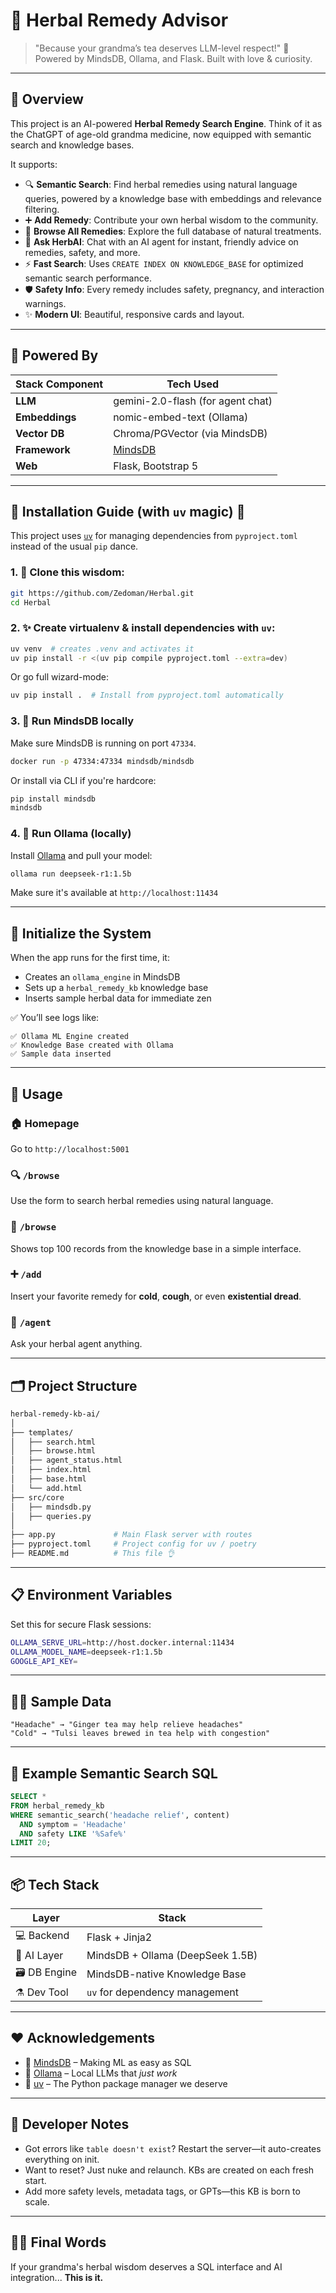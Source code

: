 # 🌿 Herbal Remedy Advisor

> "Because your grandma’s tea deserves LLM-level respect!"
> 🔮 Powered by MindsDB, Ollama, and Flask. Built with love & curiosity.

---

## 📜 Overview

This project is an AI-powered **Herbal Remedy Search Engine**. Think of it as the ChatGPT of age-old grandma medicine, now equipped with semantic search and knowledge bases.

It supports:

- 🔍 **Semantic Search**: Find herbal remedies using natural language queries, powered by a knowledge base with embeddings and relevance filtering.
- ➕ **Add Remedy**: Contribute your own herbal wisdom to the community.
- 🌱 **Browse All Remedies**: Explore the full database of natural treatments.
- 🤖 **Ask HerbAI**: Chat with an AI agent for instant, friendly advice on remedies, safety, and more.
- ⚡ **Fast Search**: Uses `CREATE INDEX ON KNOWLEDGE_BASE` for optimized semantic search performance.
- 🛡️ **Safety Info**: Every remedy includes safety, pregnancy, and interaction warnings.
- ✨ **Modern UI**: Beautiful, responsive cards and layout.

---

## 🧠 Powered By

| Stack Component | Tech Used                                                  |
| --------------- | ---------------------------------------------------------- |
| **LLM**         | gemini-2.0-flash (for agent chat)                         |
| **Embeddings**  | nomic-embed-text (Ollama)                                 |
| **Vector DB**   | Chroma/PGVector (via MindsDB)                             |
| **Framework**   | [MindsDB](https://mindsdb.com/)                           |
| **Web**         | Flask, Bootstrap 5                                        |

---

## 🔧 Installation Guide (with `uv` magic) 🦨

This project uses [`uv`](https://github.com/astral-sh/uv) for managing dependencies from `pyproject.toml` instead of the usual `pip` dance.

### 1. 🧪 Clone this wisdom:

```bash
git https://github.com/Zedoman/Herbal.git
cd Herbal
```

### 2. ✨ Create virtualenv & install dependencies with `uv`:

```bash
uv venv  # creates .venv and activates it
uv pip install -r <(uv pip compile pyproject.toml --extra=dev)
```

Or go full wizard-mode:

```bash
uv pip install .  # Install from pyproject.toml automatically
```

### 3. 🧠 Run MindsDB locally

Make sure MindsDB is running on port `47334`.

```bash
docker run -p 47334:47334 mindsdb/mindsdb
```

Or install via CLI if you're hardcore:

```bash
pip install mindsdb
mindsdb
```

### 4. 🤖 Run Ollama (locally)

Install [Ollama](https://ollama.com/download) and pull your model:

```bash
ollama run deepseek-r1:1.5b
```

Make sure it's available at `http://localhost:11434`

---

## 🧠 Initialize the System

When the app runs for the first time, it:

* Creates an `ollama_engine` in MindsDB
* Sets up a `herbal_remedy_kb` knowledge base
* Inserts sample herbal data for immediate zen

✅ You’ll see logs like:

```
✅ Ollama ML Engine created
✅ Knowledge Base created with Ollama
✅ Sample data inserted
```

---

## 🧪 Usage

### 🏠 Homepage

Go to `http://localhost:5001`

### 🔍 `/browse`
Use the form to search herbal remedies using natural language.

### 🌱 `/browse`

Shows top 100 records from the knowledge base in a simple interface.

### ➕ `/add`

Insert your favorite remedy for **cold**, **cough**, or even **existential dread**.

### 🤖 `/agent`

Ask your herbal agent anything.

---

## 🗂️ Project Structure

```bash
herbal-remedy-kb-ai/
│
├── templates/
│   ├── search.html
│   ├── browse.html
│   ├── agent_status.html
│   ├── index.html
│   ├── base.html
│   └── add.html
├── src/core
│   ├── mindsdb.py
│   ├── queries.py
│
├── app.py             # Main Flask server with routes
├── pyproject.toml     # Project config for uv / poetry
├── README.md          # This file 👌
```

---

## 📋 Environment Variables

Set this for secure Flask sessions:

```bash
OLLAMA_SERVE_URL=http://host.docker.internal:11434
OLLAMA_MODEL_NAME=deepseek-r1:1.5b
GOOGLE_API_KEY=
```

---

## 🧑‍🎓 Sample Data

```text
"Headache" → "Ginger tea may help relieve headaches"
"Cold" → "Tulsi leaves brewed in tea help with congestion"
```

---

## 🧪 Example Semantic Search SQL

```sql
SELECT *
FROM herbal_remedy_kb
WHERE semantic_search('headache relief', content)
  AND symptom = 'Headache'
  AND safety LIKE '%Safe%'
LIMIT 20;
```

---

## 📦 Tech Stack

| Layer         | Stack                            |
| ------------- | -------------------------------- |
| 💻 Backend    | Flask + Jinja2                   |
| 🧠 AI Layer   | MindsDB + Ollama (DeepSeek 1.5B) |
| 🗃️ DB Engine | MindsDB-native Knowledge Base    |
| ⚗️ Dev Tool   | `uv` for dependency management   |

---

## ❤️ Acknowledgements

* 🧠 [MindsDB](https://mindsdb.com/) – Making ML as easy as SQL
* 🤖 [Ollama](https://ollama.com/) – Local LLMs that *just work*
* 🧪 [uv](https://github.com/astral-sh/uv) – The Python package manager we deserve

---

## 🦻 Developer Notes

* Got errors like `table doesn't exist`? Restart the server—it auto-creates everything on init.
* Want to reset? Just nuke and relaunch. KBs are created on each fresh start.
* Add more safety levels, metadata tags, or GPTs—this KB is born to scale.

---

## 🧝‍♂️ Final Words

If your grandma's herbal wisdom deserves a SQL interface and AI integration...
**This is it.**
